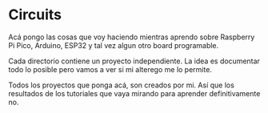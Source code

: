 # Circuits
Acá pongo las cosas que voy haciendo mientras aprendo sobre Raspberry Pi Pico, Arduino, ESP32 y tal vez algun otro board programable.

Cada directorio contiene un proyecto independiente. La idea es documentar todo lo posible pero vamos a ver si mi alterego me lo permite.

Todos los proyectos que ponga acá, son creados por mi. Así que los resultados de los tutoriales que vaya mirando para aprender definitivamente no.

